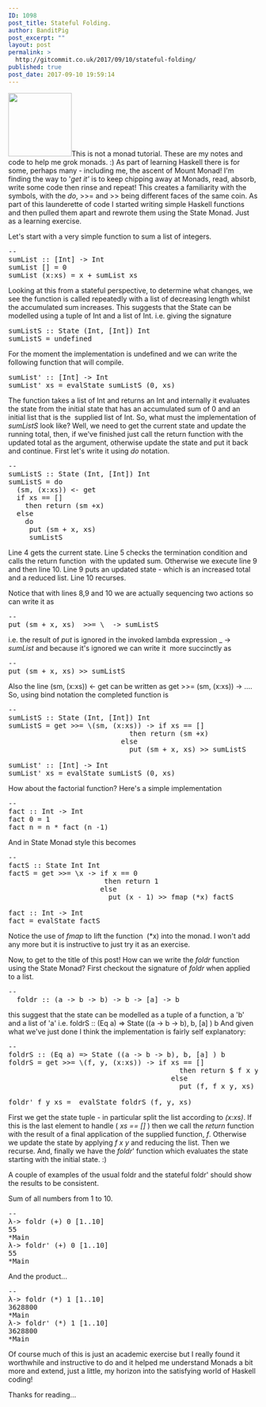 ```yaml
---
ID: 1098
post_title: Stateful Folding.
author: BanditPig
post_excerpt: ""
layout: post
permalink: >
  http://gitcommit.co.uk/2017/09/10/stateful-folding/
published: true
post_date: 2017-09-10 19:59:14
---
```

<img class="alignnone size-full wp-image-317" src="http://gitcommit.co.uk/wp-content/uploads/2017/03/refresh.png" alt="" width="128" height="128" />This is not a monad tutorial. These are my notes and code to help me grok monads. :)
As part of learning Haskell there is for some, perhaps many - including me, the ascent of Mount Monad!
I'm finding the way to '<em>get it'</em> is to keep chipping away at Monads, read, absorb, write some code then rinse and repeat! This creates a familiarity with the symbols, with the <em>do</em>, &gt;&gt;= and &gt;&gt; being different faces of the same coin.
As part of this launderette of code I started writing simple Haskell functions and then pulled them apart and rewrote them using the State Monad. Just as a learning exercise.

Let's start with a very simple function to sum a list of integers.
<pre class="lang:haskell decode:true ">--
sumList :: [Int] -&gt; Int
sumList [] = 0
sumList (x:xs) = x + sumList xs</pre>
Looking at this from a stateful perspective, to determine what changes, we see the function is called repeatedly with a list of decreasing length whilst the accumulated sum increases.
This suggests that the State can be modelled using a tuple of Int and a list of Int. i.e. giving the signature
<pre class="lang:haskell decode:true ">sumListS :: State (Int, [Int]) Int
sumListS = undefined
</pre>
For the moment the implementation is undefined and we can write the following function that will compile.
<pre class="lang:haskell decode:true ">sumList' :: [Int] -&gt; Int
sumList' xs = evalState sumListS (0, xs)</pre>
The function takes a list of Int and returns an Int and internally it evaluates the state from the initial state that has an accumulated sum of 0 and an initial list that is the  supplied list of Int.
So, what must the implementation of <em>sumListS</em> look like? Well, we need to get the current state and update the running total, then, if we've finished just call the return function with the updated total as the argument, otherwise update the state and put it back and continue. First let's write it using <em>do</em> notation.
<pre class="lang:haskell decode:true">-- 
sumListS :: State (Int, [Int]) Int
sumListS = do
  (sm, (x:xs)) &lt;- get
  if xs == [] 
    then return (sm +x)
  else
    do
     put (sm + x, xs)
     sumListS
</pre>
Line 4 gets the current state.
Line 5 checks the termination condition and calls the return function  with the updated sum.
Otherwise we execute line 9 and then line 10.
Line 9 puts an updated state - which is an increased total and a reduced list.
Line 10 recurses.

Notice that with lines 8,9 and 10 we are actually sequencing two actions so can write it as
<pre class="lang:haskell decode:true">--
put (sm + x, xs)  &gt;&gt;= \_ -&gt; sumListS</pre>
i.e. the result of <em>put</em> is ignored in the invoked lambda expression \_ -&gt; <em>sumList </em>and because it's ignored we can write it  more succinctly as
<pre class="lang:haskell decode:true">--
put (sm + x, xs) &gt;&gt; sumListS</pre>
Also the line (sm, (x:xs)) &lt;- get can be written as get &gt;&gt;= \(sm, (x:xs)) -&gt; ....
So, using bind notation the completed function is
<pre class="lang:haskell decode:true">--
sumListS :: State (Int, [Int]) Int
sumListS = get &gt;&gt;= \(sm, (x:xs)) -&gt; if xs == [] 
                             then return (sm +x)
                           else
                             put (sm + x, xs) &gt;&gt; sumListS

sumList' :: [Int] -&gt; Int
sumList' xs = evalState sumListS (0, xs)
</pre>
How about the factorial function?
Here's a simple implementation
<pre class="lang:haskell decode:true ">--
fact :: Int -&gt; Int 
fact 0 = 1
fact n = n * fact (n -1)</pre>
And in State Monad style this becomes
<pre class="lang:haskell decode:true ">--
factS :: State Int Int
factS = get &gt;&gt;= \x -&gt; if x == 0
                       then return 1
                      else 
                        put (x - 1) &gt;&gt; fmap (*x) factS
                     
fact :: Int -&gt; Int                     
fact = evalState factS</pre>
Notice the use of <em>fmap</em> to lift the function  (*x) into the monad. I won't add any more but it is instructive to just try it as an exercise.

Now, to get to the title of this post! How can we write the <em>foldr</em> function using the State Monad? First checkout the signature of <em>foldr </em>when applied to a list.
<pre class="lang:haskell decode:true ">--
  foldr :: (a -&gt; b -&gt; b) -&gt; b -&gt; [a] -&gt; b</pre>
this suggest that the state can be modelled as a tuple of a function, a 'b' and a list of 'a'
i.e. <span class="lang:haskell decode:true crayon-inline ">foldrS :: (Eq a) =&gt; State ((a -&gt; b -&gt; b), b, [a] ) b</span>
And given what we've just done I think the implementation is fairly self explanatory:
<pre class="lang:haskell decode:true ">--
foldrS :: (Eq a) =&gt; State ((a -&gt; b -&gt; b), b, [a] ) b
foldrS = get &gt;&gt;= \(f, y, (x:xs)) -&gt; if xs == []
                                         then return $ f x y
                                       else
                                         put (f, f x y, xs) &gt;&gt; foldrS

foldr' f y xs =  evalState foldrS (f, y, xs) 
</pre>
First we get the state tuple - in particular split the list according to<em> (x:xs)</em>. If this is the last element to handle (<em> xs == []</em> ) then we call the <em>return</em> function with the result of a final application of the supplied function, <em>f</em>. Otherwise we update the state by applying <em>f x y</em> and reducing the list. Then we recurse. And, finally we have the <em>foldr</em>' function which evaluates the state starting with the initial state. :)

A couple of examples of the usual foldr and the stateful foldr' should show the results to be consistent.

Sum of all numbers from 1 to 10.
<pre class="lang:haskell decode:true ">--
λ-&gt; foldr (+) 0 [1..10]
55
*Main
λ-&gt; foldr' (+) 0 [1..10]
55
*Main</pre>
And the product...
<pre class="lang:haskell decode:true ">--
λ-&gt; foldr (*) 1 [1..10]
3628800
*Main
λ-&gt; foldr' (*) 1 [1..10]
3628800
*Main</pre>
Of course much of this is just an academic exercise but I really found it worthwhile and instructive to do and it helped me understand Monads a bit more and extend, just a little, my horizon into the satisfying world of Haskell coding!

Thanks for reading...